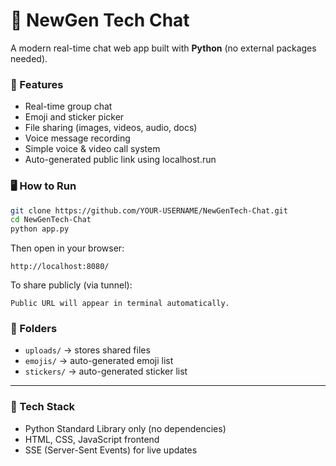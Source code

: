 # 💬 NewGen Tech Chat

A modern real-time chat web app built with **Python** (no external packages needed).

### 🚀 Features
- Real-time group chat
- Emoji and sticker picker
- File sharing (images, videos, audio, docs)
- Voice message recording
- Simple voice & video call system
- Auto-generated public link using localhost.run

### 🖥️ How to Run

```bash
git clone https://github.com/YOUR-USERNAME/NewGenTech-Chat.git
cd NewGenTech-Chat
python app.py
```

Then open in your browser:
```
http://localhost:8080/
```

To share publicly (via tunnel):
```
Public URL will appear in terminal automatically.
```

### 📁 Folders
- `uploads/` → stores shared files
- `emojis/` → auto-generated emoji list
- `stickers/` → auto-generated sticker list

---

### 🧠 Tech Stack
- Python Standard Library only (no dependencies)
- HTML, CSS, JavaScript frontend
- SSE (Server-Sent Events) for live updates
